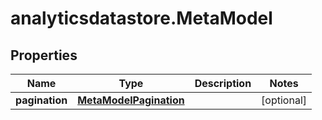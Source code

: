 # analyticsdatastore.MetaModel

## Properties

Name | Type | Description | Notes
------------ | ------------- | ------------- | -------------
**pagination** | [**MetaModelPagination**](MetaModelPagination.md) |  | [optional] 


